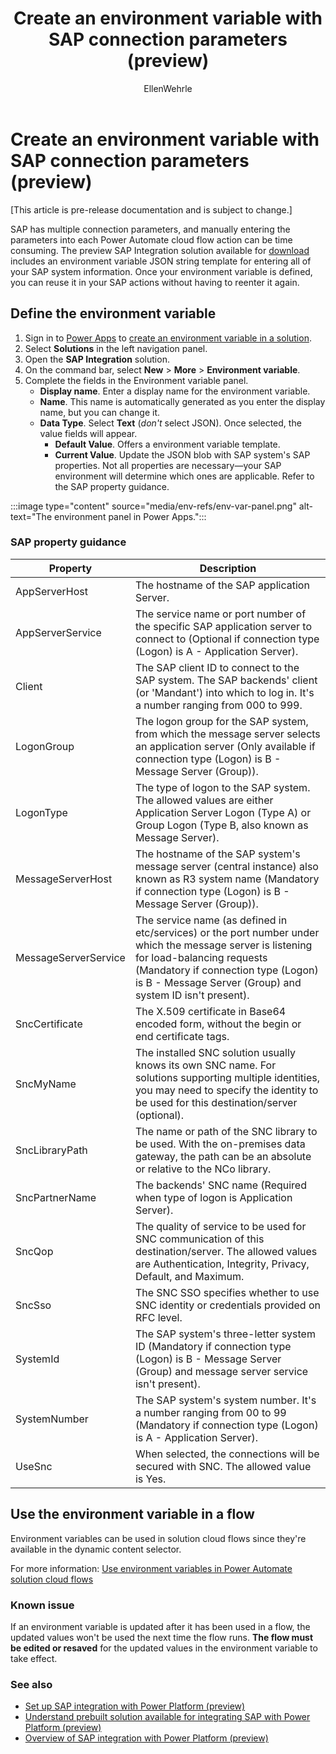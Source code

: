 ﻿---
title: Create an environment variable with SAP connection parameters (preview)
description: Create an environment variable in Power Apps that contains all of your SAP system information.
author: EllenWehrle
ms.subservice: cloud-flow
ms.topic: article
ms.tgt_pltfrm: na
ms.workload: na
ms.date: 09/23/2022
ms.author: ellenwehrle
ms.reviewer: ellenwehrle
search.app: 
  - Flow
search.audienceType: 
  - flowmaker
  - administrator
  - enduser

--- 
# Create an environment variable with SAP connection parameters (preview)

[This article is pre-release documentation and is subject to change.]

SAP has multiple connection parameters, and manually entering the parameters into each Power Automate cloud flow action can be time consuming. The preview SAP Integration solution available for [download](https://github.com/jongilman88/PowerPlatformSAPIntegration) includes an environment variable JSON string template for entering all of your SAP system information. Once your environment variable is defined, you can reuse it in your SAP actions without having to reenter it again.

## Define the environment variable

1. Sign in to [Power Apps](https://make.powerapps.com) to [create an environment variable in a solution](/power-apps/maker/data-platform/environmentvariables#create-an-environment-variable-in-a-solution).
1. Select **Solutions** in the left navigation panel.
1. Open the **SAP Integration** solution.
1. On the command bar, select **New** > **More** > **Environment variable**.
1. Complete the fields in the Environment variable panel.
    - **Display name**. Enter a display name for the environment variable.
    - **Name**. This name is automatically generated as you enter the display name, but you can change it.
    - **Data Type**. Select **Text** (_don't_ select JSON). Once selected, the value fields will appear.
        - **Default Value**. Offers a environment variable template.
        -  **Current Value**. Update the JSON blob with SAP system's SAP properties. Not all properties are necessary—your SAP environment will determine which ones are applicable. Refer to the SAP property guidance.

 :::image type="content" source="media/env-refs/env-var-panel.png" alt-text="The environment panel in Power Apps.":::

### SAP property guidance

| Property  |Description |
|-|-|
| AppServerHost        | The hostname of the SAP application Server. |
| AppServerService     | The service name or port number of the specific SAP application server to connect to (Optional if connection type (Logon) is A - Application Server). |
| Client  | The SAP client ID to connect to the SAP system. The SAP backends' client (or 'Mandant') into which to log in. It's a number ranging from 000 to 999. |
| LogonGroup  | The logon group for the SAP system, from which the message server selects an application server (Only available if connection type (Logon) is B - Message Server (Group)). |
| LogonType   | The type of logon to the SAP system. The allowed values are either Application Server Logon (Type A) or Group Logon (Type B, also known as Message Server).|
| MessageServerHost  | The hostname of the SAP system's message server (central instance) also known as R3 system name (Mandatory if connection type (Logon) is B - Message Server (Group)).  |
| MessageServerService | The service name (as defined in etc/services) or the port number under which the message server is listening for load-balancing requests (Mandatory if connection type (Logon) is B - Message Server (Group) and system ID isn't present). |
| SncCertificate  | The X.509 certificate in Base64 encoded form, without the begin or end certificate tags. |
| SncMyName  | The installed SNC solution usually knows its own SNC name. For solutions supporting multiple identities, you may need to specify the identity to be used for this destination/server (optional). |
| SncLibraryPath  | The name or path of the SNC library to be used. With the on-premises data gateway, the path can be an absolute or relative to the NCo library.  |
| SncPartnerName  | The backends' SNC name (Required when type of logon is Application Server). |
| SncQop | The quality of service to be used for SNC communication of this destination/server. The allowed values are Authentication, Integrity, Privacy, Default, and Maximum. |
| SncSso  | The SNC SSO specifies whether to use SNC identity or credentials provided on RFC level.  |
| SystemId  | The SAP system's three-letter system ID (Mandatory if connection type (Logon) is B - Message Server (Group) and message server service isn't present).  |
| SystemNumber  | The SAP system's system number. It's a number ranging from 00 to 99 (Mandatory if connection type (Logon) is A - Application Server).   |
| UseSnc | When selected, the connections will be secured with SNC. The allowed value is Yes.||

## Use the environment variable in a flow

Environment variables can be used in solution cloud flows since they're available in the dynamic content selector.

 For more information: [Use environment variables in Power Automate solution cloud flows](/power-apps/maker/data-platform/environmentvariables#use-environment-variables-in-power-automate-solution-cloud-flows)

### Known issue

If an environment variable is updated after it has been used in a flow, the updated values won't be used the next time the flow runs. **The flow must be edited or resaved** for the updated values in the environment variable to take effect.

### See also

- [Set up SAP integration with Power Platform (preview)](set-up-prepare.md)
- [Understand prebuilt solution available for integrating SAP with Power Platform (preview)](solutions.md)
- [Overview of SAP integration with Power Platform (preview)](overview.md)
